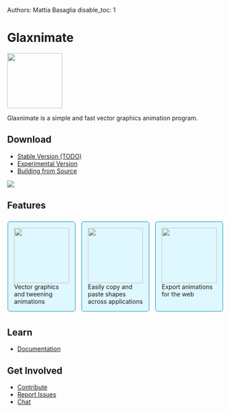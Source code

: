 Authors: Mattia Basaglia
disable_toc: 1

<style>
.container
{
    text-align: center;
}

[role="main"] ul
{
    display: flex;
    list-style: none;
    justify-content: center;
    padding: 0;
    margin: 1.5em 0;
    flex-flow: row wrap;
}

[role="main"] ul li
{
    margin: 1ex;
}

[role="main"] ul li a
{
    background: #008cba;
    color: #fff;
    padding: 1ex;
    border-radius: 5px;
    white-space: nowrap;
}

[role="main"] ul li a:hover,
[role="main"] ul li a:focus
{
    background: #00526e;
    text-decoration: none;
}
[role="main"] ul li a:focus
{
    outline: thin dotted #008cba;
    outline-offset: 5px;
}

.cards {
    display: flex;
    justify-content: center;
}

.card {
    display: flex;
    flex-flow: column;
    border: 1px solid #008cba;
    border-radius: 5px;
    background: #dff7ff;
    align-items: center;
    margin: .5em;
    padding: 1em;
    flex-grow: 1;
    flex-basis: 0;
}

.card img {
    width: 128px;
}
</style>

# Glaxnimate

<img src="/img/logo.svg" width="128" />

Glaxnimate is a simple and fast vector graphics animation program.


## Download

* [Stable Version (TODO)](download.md#stable-releases)
* [Experimental Version](download.md#development-snapshots)
* [Building from Source](contributing/read_me.md)

<img src="/img/screenshots/main_window.png" style="max-width: 100vw;"/>

## Features

<div class="cards">
    <div class="card">
        <img src="/img/ui/icons/draw-bezier-curves.svg" />
        <span>Vector graphics and tweening animations</span>
    </div>
    <div class="card">
        <img src="/img/ui/icons/edit-paste.svg" />
        <span>Easily copy and paste shapes across applications</span>
    </div>
    <div class="card">
        <img src="/img/ui/icons/internet-web-browser.svg" />
        <span>Export animations for the web</span>
    </div>
</div>

## Learn

* [Documentation](ui/index.md)

## Get Involved

* [Contribute](contributing/index.md)
* [Report Issues](https://gitlab.com/mattia.basaglia/glaxnimate/-/issues)
* [Chat](https://t.me/Glaxnimate)
